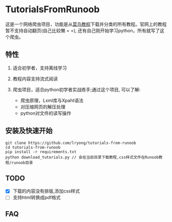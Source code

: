 TutorialsFromRunoob
===================

这是一个网络爬虫项目，功能是从[菜鸟教程](http://www.runoob.com)下载并分类的所有教程。官网上的教程暂不支持自动翻页(自己比较懒 = =), 还有自己刚开始学习python，所有就写了这个爬虫。

## 特性 ##

1. 适合初学者，支持离线学习
2. 教程内容支持流式阅读
3. 爬虫项目，适合python初学者实战练手;通过这个项目, 可以了解:

   - 爬虫原理，Lxml库与Xpaht语法
   - 对压缩网页的解压处理
   - python对文件的读写操作

## 安装及快速开始 ##

``` shell
git clone https://github.com/lryong/tutorials-from-runoob
cd tutorials-from-runoob
pip install -r requirements.txt
python download_tutorials.py // 会在当前目录下载教程,css样式文件在Runoob教程/runoob目录
```

## TODO ##

- [x] 下载的内容没有排版,添加css样式
- [ ] 支持html转换成pdf格式

## FAQ ##

